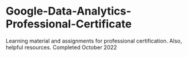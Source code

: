 # Google-Data-Analytics-Professional-Certificate
Learning material and assignments for professional certification.  Also, helpful resources. Completed October 2022
